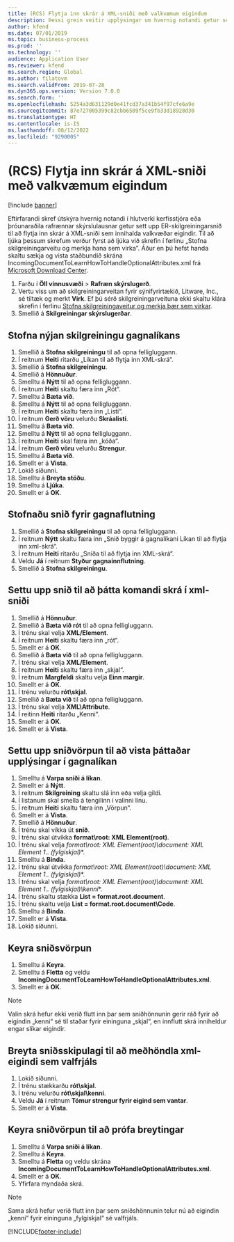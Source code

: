 ```yaml
---
title: (RCS) Flytja inn skrár á XML-sniði með valkvæmum eigindum
description: Þessi grein veitir upplýsingar um hvernig notandi getur sett upp skilgreiningu ER-sniðs til að flytja inn skrár á XML-sniði sem inniheldur valkvæð eigindi.
author: kfend
ms.date: 07/01/2019
ms.topic: business-process
ms.prod: ''
ms.technology: ''
audience: Application User
ms.reviewer: kfend
ms.search.region: Global
ms.author: filatovm
ms.search.validFrom: 2019-07-28
ms.dyn365.ops.version: Version 7.0.0
ms.search.form: ''
ms.openlocfilehash: 5254a3d631129d0e41fcd37a341b54f97cfe6a9e
ms.sourcegitcommit: 87e727005399c82cbb6509f5ce9fb33d18928d30
ms.translationtype: HT
ms.contentlocale: is-IS
ms.lasthandoff: 08/12/2022
ms.locfileid: "9290005"
---
```

# <a name="rcs-import-files-in-xml-format-with-optional-attributes"></a>(RCS) Flytja inn skrár á XML-sniði með valkvæmum eigindum

[!include [banner](../../includes/banner.md)]

Eftirfarandi skref útskýra hvernig notandi í hlutverki kerfisstjóra eða þróunaraðila rafrænnar skýrslulausnar getur sett upp ER-skilgreiningarsnið til að flytja inn skrár á XML-sniði sem innihalda valkvæðar eigindir. Til að ljúka þessum skrefum verður fyrst að ljúka við skrefin í ferlinu „Stofna skilgreiningarveitu og merkja hana sem virka”. Áður en þú hefst handa skaltu sækja og vista staðbundið skrána IncomingDocumentToLearnHowToHandleOptionalAttributes.xml frá [Microsoft Download Center](https://go.microsoft.com/fwlink/?linkid=874684).

1.    Farðu í **Öll vinnusvæði** > **Rafræn skýrslugerð**.
2.    Vertu viss um að skilgreiningarveitan fyrir sýnifyrirtækið, Litware, Inc., sé tiltæk og merkt **Virk**. Ef þú sérð skilgreiningarveituna ekki skaltu klára skrefin í ferlinu [Stofna skilgreiningaveitur og merkja þær sem virkar](er-configuration-provider-mark-it-active-2016-11.md).
3.    Smellið á **Skilgreiningar skýrslugerðar**.

## <a name="create-a-new-data-model-configuration"></a>Stofna nýjan skilgreiningu gagnalíkans
1.    Smellið á **Stofna skilgreiningu** til að opna felligluggann.
2.    Í reitnum **Heiti** ritarðu „Líkan til að flytja inn XML-skrá“.
3.    Smellið á **Stofna skilgreiningu**.
4.    Smellið á **Hönnuður**.
5.    Smelltu á **Nýtt** til að opna felligluggann.
6.    Í reitnum **Heiti** skaltu færa inn „Rót“.
7.    Smelltu á **Bæta við**.
8.    Smelltu á **Nýtt** til að opna felligluggann.
9.    Í reitnum **Heiti** skaltu færa inn „Listi“.
10.    Í reitnum **Gerð vöru** velurðu **Skráalisti**.
11.    Smelltu á **Bæta við**.
12.    Smelltu á **Nýtt** til að opna felligluggann.
13.    Í reitnum **Heiti** skal færa inn „kóða“.
14.    Í reitnum **Gerð vöru** velurðu **Strengur**.
15.    Smelltu á **Bæta við**.
16.    Smellt er á **Vista**.
17.    Lokið síðunni.
18.    Smelltu á **Breyta stöðu**.
19.    Smelltu á **Ljúka**.
20.    Smellt er á **OK**.

## <a name="create-a-format-for-data-import"></a>Stofnaðu snið fyrir gagnaflutning
1.    Smellið á **Stofna skilgreiningu** til að opna felligluggann.
2.    Í reitnum **Nýtt** skaltu færa inn „Snið byggir á gagnalíkani Líkan til að flytja inn xml-skrá“.
3.    Í reitnum **Heiti** ritarðu „Sníða til að flytja inn XML-skrá“.
4.    Veldu **Já** í reitnum **Styður gagnainnflutning**.
5.    Smellið á **Stofna skilgreiningu**.

## <a name="design-a-format-to-parse-incoming-file-in-xml-format"></a>Settu upp snið til að þátta komandi skrá í xml-sniði
1.    Smellið á **Hönnuður**.
2.    Smellið á **Bæta við rót** til að opna felligluggann.
3.    Í trénu skal velja **XML/Element**.
4.    Í reitnum **Heiti** skaltu færa inn „rót“.
5.    Smellt er á **OK**.
6.    Smellið á **Bæta við** til að opna felligluggann.
7.    Í trénu skal velja **XML/Element**.
8.    Í reitnum **Heiti** skaltu færa inn „skjal“.
9.    Í reitnum **Margfeldi** skaltu velja **Einn margir**.
10.    Smellt er á **OK**.
11.    Í trénu velurðu **rót\skjal**.
12.    Smellið á **Bæta við** til að opna felligluggann.
13.    Í trénu skal velja **XML\Attribute**.
14.    Í reitinn **Heiti** ritarðu „Kenni“.
15.    Smellt er á **OK**.
16.    Smellt er á **Vista**.

## <a name="design-a-format-mapping-to-save-parsed-information-to-data-model"></a>Settu upp sniðvörpun til að vista þáttaðar upplýsingar í gagnalíkan
1. Smelltu á **Varpa sniði á líkan**.
2. Smellt er á **Nýtt**.
3. Í reitnum **Skilgreining** skaltu slá inn eða velja gildi.
4. Í listanum skal smella á tengilinn í valinni línu.
5. Í reitnum **Heiti** skaltu færa inn „Vörpun“.
6. Smellt er á **Vista**.
7. Smellið á **Hönnuður**.
8. Í trénu skal víkka út **snið**.
9. Í trénu skal útvíkka **format\root: XML Element(root)**.
10.    Í trénu skal velja **format\root: XML Element(root)\document: XML Element 1..* (fylgiskjal)**.
11.    Smelltu á **Binda**.
12.    Í trénu skal útvíkka **format\root: XML Element(root)\document: XML Element 1..* (fylgiskjal)**.
13.    Í trénu skal velja **format\root: XML Element(root)\document: XML Element 1..* (fylgiskjal)\kenni**.
14.    Í trénu skaltu stækka **List = format.root.document**.
15.    Í trénu skaltu velja **List = format.root.document\Code**.
16.    Smelltu á **Binda**.
17.    Smellt er á **Vista**.
18.    Lokið síðunni.
 
## <a name="run-format-mapping"></a>Keyra sniðsvörpun
1. Smelltu á **Keyra**.
2. Smelltu á **Fletta** og veldu **IncomingDocumentToLearnHowToHandleOptionalAttributes.xml**.
3. Smellt er á **OK**.

> [!NOTE]
> Valin skrá hefur ekki verið flutt inn þar sem sniðhönnunin gerir ráð fyrir að eigindin „kenni“ sé til staðar fyrir eininguna „skjal“, en innflutt skrá inniheldur engar slíkar eigindir.

## <a name="modify-format-structure-to-handle-xml-attribute-as-optional"></a>Breyta sniðsskipulagi til að meðhöndla xml-eigindi sem valfrjáls
1. Lokið síðunni.
2. Í trénu stækkarðu **rót\skjal**.
3. Í trénu velurðu **rót\skjal\kenni**.
4. Veldu **Já** í reitnum **Tómur strengur fyrir eigind sem vantar**.
5. Smellt er á **Vista**.
 
## <a name="run-format-mapping-to-test-changes"></a>Keyra sniðvörpun til að prófa breytingar
1. Smelltu á **Varpa sniði á líkan**.
2. Smelltu á **Keyra**.
3. Smelltu á **Fletta** og veldu skrána **IncomingDocumentToLearnHowToHandleOptionalAttributes.xml**.
4. Smellt er á **OK**.
5. Yfirfara myndaða skrá. 

> [!NOTE]
> Sama skrá hefur verið flutt inn þar sem sniðshönnunin telur nú að eigindin „kenni“ fyrir eininguna „fylgiskjal“ sé valfrjáls.


[!INCLUDE[footer-include](../../../../includes/footer-banner.md)]
